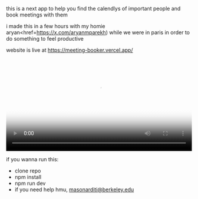 this is a next app to help you find the calendlys of important people and book meetings with them

i made this in a few hours with my homie aryan<href=https://x.com/aryanmparekh) while we were in paris in order to do something to feel productive

website is live at https://meeting-booker.vercel.app/


<video controls width="100%" poster="assets/thumbnail.jpg">
  <source src="assets/calgpt-demo.mp4" type="video/mp4">
  Sorry, your browser doesn’t support embedded videos.
</video>

if you wanna run this:
- clone repo
- npm install
- npm run dev
- if you need help hmu, masonarditi@berkeley.edu
